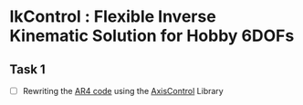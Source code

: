 # IkControl : Flexible Inverse Kinematic Solution for Hobby 6DOFs
## Task 1
* [ ] Rewriting the [AR4 code](examples/ar4_main.ino) using the [AxisControl](https://github.com/NWalker4483/AxisControl) Library

